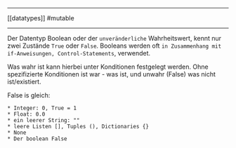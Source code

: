___
[[datatypes]]
#mutable 
___
Der Datentyp Boolean oder der `unveränderliche` Wahrheitswert, kennt nur zwei Zustände `True` oder `False`. Booleans werden oft `in Zusammenhang mit if-Anweisungen, Control-Statements`, verwendet.

Was wahr ist kann hierbei unter Konditionen festgelegt werden. Ohne spezifizierte Konditionen ist war - was ist, und unwahr (False) was nicht ist/existiert. 

False is gleich:

	* Integer: 0, True = 1
	* Float: 0.0
	* ein leerer String: ""
	* leere Listen [], Tuples (), Dictionaries {}
	* None
	* Der boolean False